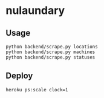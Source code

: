 # nulaundary

## Usage
```
python backend/scrape.py locations
python backend/scrape.py machines
python backend/scrape.py statuses
```

## Deploy
```
heroku ps:scale clock=1
```